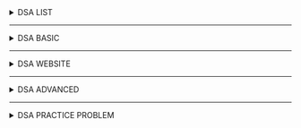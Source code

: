 <details> <summary> DSA LIST </summary>
  
  <br/>
  
 * [log2base2](https://log2base2.com/dsa?utm_src=youtube&utm_target=ydsarecall&gclid=Cj0KCQjwtsv7BRCmARIsANu-CQd29WxR72bpTKnwUWsdIBt0xJ84vPB5ltV5lqpFyiI5DNji8-QSXdAaAjDLEALw_wcB)
 * [Algorithm List and Technique List](https://github.com/hasancse91/Programming-Problem-In-Bengali/blob/master/Algorithm%20and%20Programming%20Technique%20Link.md)
 * [Algorithms required to solve all problems](https://www.quora.com/What-are-the-algorithms-required-to-solve-all-problems-using-C++-in-any-competitive-coding-contest)
  
</details>

---

<details> <summary> DSA BASIC </summary>
  
 <br/>

* [DSA-Training-2021](https://github.com/crux-bphc/DSA-Training-2021)
* [Hackerearth Competitive Programming](https://www.hackerearth.com/getstarted-competitive-programming/)
* [Summer-Group-2021](https://github.com/crux-bphc/CC-Summer-Group-2021)
* [Beginner Topics](https://github.com/the-hyp0cr1t3/CC/tree/master/Beginner%20Topics)
* [CUET Syllabus](https://drive.google.com/file/d/1JGNeGPyzaLTuw_F1DxlldjMbXBxX-3fG/view?usp=sharing)
* [Competitive Programmer’s Handbook](https://drive.google.com/file/d/1CSTWYKO5GxawqVAU2PNCFc3eeapngo1v/view?usp=sharing)
* [Abdul Bari](https://www.youtube.com/watch?v=0IAPZzGSbME&list=PLDN4rrl48XKpZkf03iYFl-O29szjTrs_O)
* [Jenny's lectures CS/IT NET&JRF](https://www.youtube.com/watch?v=AT14lCXuMKI&list=PLdo5W4Nhv31bbKJzrsKfMpo_grxuLl8LU)
* [Geeksforgeeks Competitive Programming – A Complete Guide](https://www.geeksforgeeks.org/competitive-programming-a-complete-guide/)
* [Colin Galen Cp road-map](https://docs.google.com/document/d/1-7Co93b504uyXyMjjE8bnLJP3d3QXvp_m1UjvbvdR2Y/edit)
* [Bro Coders DSA](https://www.youtube.com/c/BroCoders/playlists) 
  
</details>

---

<details> <summary> DSA WEBSITE </summary>
  
 <br/>
  
* [Hackerearth DSA](https://www.hackerearth.com/practice/)
* [Programiz DSA](https://www.programiz.com/dsa)
* [Geeksforgeeks DS](https://www.geeksforgeeks.org/data-structures/?ref=grb) / [Geeksforgeeks Algo](https://www.geeksforgeeks.org/fundamentals-of-algorithms/?ref=shm)
* [Javatpoint DS](https://www.javatpoint.com/data-structure-tutorial) / [Javatpoint Algo](https://www.javatpoint.com/daa-tutorial)
* [Tutorialspoint](https://www.tutorialspoint.com/data_structures_algorithms/asymptotic_analysis.htm)
* [Studytonight](https://www.studytonight.com/data-structures/introduction-to-sorting)

</details>

---

<details> <summary> DSA ADVANCED </summary>
  
 <br/>

* [শাফায়েতের ব্লগ](https://www.shafaetsplanet.com/)
* [Codeforces Catalog](https://codeforces.com/catalog)
* [ShahjalalShohag](https://github.com/PaponAhasan/Competitive-Programming-A-Complete-Guideline#what-is-competitive-programmingcp)
* [CP-Algorithms](https://cp-algorithms.com/index.html)
* [CodeChef_01](https://www.codechef.com/certification/data-structures-and-algorithms/prepare) / [CodeChef_02](https://drive.google.com/file/d/1gGmkLmIo8vetRUEOuyDgTANVSZCZ3HgevTm9T8tsG-R5smhfsJKsCVZsMB3u7KJ1cKM4XdNW-ZqVXZOE/view)
* [Abinash's blog](https://codeforces.com/blog/entry/13529)
* [Algorithm and programming Technique list](https://github.com/hasancse91/Programming-Problem-In-Bengali/blob/master/Algorithm%2C%20Data%20Structure%20Programming%20Technique%20List%20with%20LINKS.md)
* [বাংলায় প্রোগ্রামিং রিসোর্সসমূহ](https://github.com/me-shaon/bangla-programming-resources)
* [CodeChef DSA](https://discuss.codechef.com/t/data-structures-and-algorithms/6599)
* [Programming Camp Syllabus](https://docs.google.com/document/d/1_dc3Ifg7Gg1LxhiqMMmE9UbTsXpdRiYh4pKILYG2eA4/edit)
* [Codeforces - An awesome list for competitive programming!](https://codeforces.com/blog/entry/23054?)
* [Topcoder - COMPETITIVE PROGRAMMING](https://www.topcoder.com/thrive/tracks?track=Competitive%20Programming)
  
  
</details>

---

<details> <summary> DSA PRACTICE PROBLEM </summary>
  
 <br/>

* [CSES](https://cses.fi/problemset/)
* [Leetcode](https://leetcode.com/explore/learn/)
* [Shahjalalshohag Topic](https://blog.shahjalalshohag.com/topic-list/)
* [Leetcode Problemset](https://leetcode.com/problemset/all/)
* [Codechef Problem](https://www.codechef.com/LEARNDSA?itm_medium=navmenu&itm_campaign=learndsa)
* [Hackerearth](https://www.hackerearth.com/practice/notes/getting-started-with-the-sport-of-programming/)
* [CC/CSES/](https://github.com/the-hyp0cr1t3/CC/tree/master/CSES)
* [Codechef 3to4star](https://www.codechef.com/learning/3to4star/register)
* [Learning Camps](https://www.codechef.com/learning?itm_medium=navmenu&itm_campaign=learncp)
* [CSES problemset](https://cses.fi/problemset/list/)
* [CodeChef Youtube](https://www.youtube.com/c/CodeChef1/playlists)
* [Codechef Practice](https://www.codechef.com/practice?page=0&limit=20&sort_by=difficulty_rating&sort_order=asc&search=&start_rating=0&end_rating=999&topic=Binary+Search)
* [AtCoder Problems](https://kenkoooo.com/atcoder#/table//)
  
</details>

